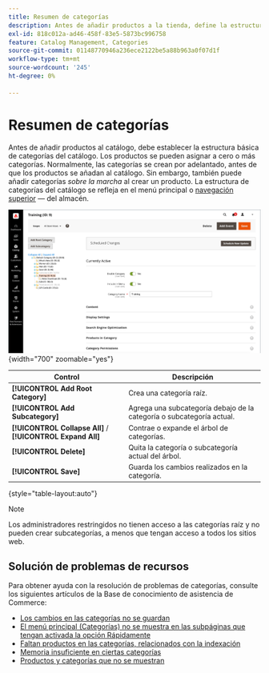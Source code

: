 ```yaml
---
title: Resumen de categorías
description: Antes de añadir productos a la tienda, define la estructura básica de categorías del catálogo.
exl-id: 818c012a-ad46-458f-83e5-5873bc996758
feature: Catalog Management, Categories
source-git-commit: 01148770946a236ece2122be5a88b963a0f07d1f
workflow-type: tm+mt
source-wordcount: '245'
ht-degree: 0%

---
```


# Resumen de categorías

Antes de añadir productos al catálogo, debe establecer la estructura básica de categorías del catálogo. Los productos se pueden asignar a cero o más categorías. Normalmente, las categorías se crean por adelantado, antes de que los productos se añadan al catálogo. Sin embargo, también puede añadir categorías _sobre la marcha_ al crear un producto. La estructura de categorías del catálogo se refleja en el menú principal o [navegación superior](navigation-top.md) — del almacén.

![Árbol de categorías](./assets/category-selected.png){width="700" zoomable="yes"}

| Control | Descripción |
|--- |--- |
| **[!UICONTROL Add Root Category]** | Crea una categoría raíz. |
| **[!UICONTROL Add Subcategory]** | Agrega una subcategoría debajo de la categoría o subcategoría actual. |
| **[!UICONTROL Collapse All]** / **[!UICONTROL Expand All]** | Contrae o expande el árbol de categorías. |
| **[!UICONTROL Delete]** | Quita la categoría o subcategoría actual del árbol. |
| **[!UICONTROL Save]** | Guarda los cambios realizados en la categoría. |

{style="table-layout:auto"}

>[!NOTE]
>
>Los administradores restringidos no tienen acceso a las categorías raíz y no pueden crear subcategorías, a menos que tengan acceso a todos los sitios web.

## Solución de problemas de recursos

Para obtener ayuda con la resolución de problemas de categorías, consulte los siguientes artículos de la Base de conocimiento de asistencia de Commerce:

- [Los cambios en las categorías no se guardan](https://experienceleague.adobe.com/docs/commerce-knowledge-base/kb/troubleshooting/miscellaneous/changes-to-categories-are-not-being-saved.html)
- [El menú principal (Categorías) no se muestra en las subpáginas que tengan activada la opción Rápidamente](https://experienceleague.adobe.com/docs/commerce-knowledge-base/kb/troubleshooting/miscellaneous/main-menu-categories-not-displayed-on-subpages-with-fastly-enabled.html)
- [Faltan productos en las categorías, relacionados con la indexación](https://experienceleague.adobe.com/docs/commerce-knowledge-base/kb/support-tools/patches/v1-0-6/mdva-30977-magento-patch-missing-products-from-categories-indexing-related.html)
- [Memoria insuficiente en ciertas categorías](https://experienceleague.adobe.com/docs/commerce-knowledge-base/kb/support-tools/patches/v1-0-19/mdva-31307-magento-patch-out-of-memory-on-certain-categories.html)
- [Productos y categorías que no se muestran](https://experienceleague.adobe.com/docs/commerce-knowledge-base/kb/support-tools/patches/v1-0-18/mdva-34695-magento-patch-products-and-categories-not-displaying.html)
